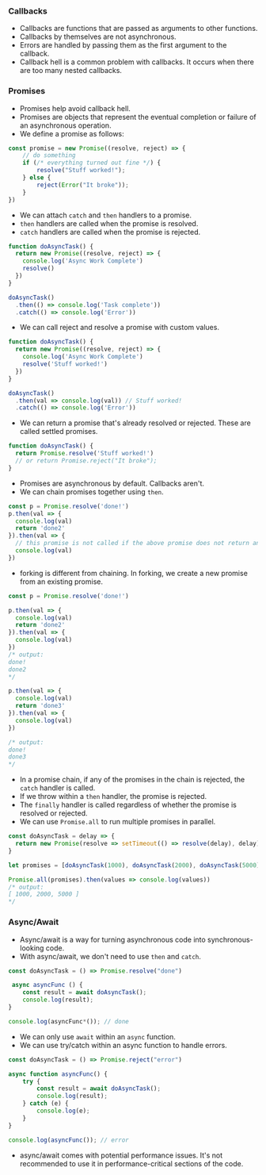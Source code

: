 ### Callbacks

- Callbacks are functions that are passed as arguments to other functions.
- Callbacks by themselves are not asynchronous.
- Errors are handled by passing them as the first argument to the callback.
- Callback hell is a common problem with callbacks. It occurs when there are too many nested callbacks.

### Promises

- Promises help avoid callback hell.
- Promises are objects that represent the eventual completion or failure of an asynchronous operation.
- We define a promise as follows:

```js
const promise = new Promise((resolve, reject) => {
    // do something
    if (/* everything turned out fine */) {
        resolve("Stuff worked!");
    } else {
        reject(Error("It broke"));
    }
})
```

- We can attach `catch` and `then` handlers to a promise.
- `then` handlers are called when the promise is resolved.
- `catch` handlers are called when the promise is rejected.

```js
function doAsyncTask() {
  return new Promise((resolve, reject) => {
    console.log('Async Work Complete')
    resolve()
  })
}

doAsyncTask()
  .then(() => console.log('Task complete'))
  .catch(() => console.log('Error'))
```

- We can call reject and resolve a promise with custom values.

```js
function doAsyncTask() {
  return new Promise((resolve, reject) => {
    console.log('Async Work Complete')
    resolve('Stuff worked!')
  })
}

doAsyncTask()
  .then(val => console.log(val)) // Stuff worked!
  .catch(() => console.log('Error'))
```

- We can return a promise that's already resolved or rejected. These are called settled promises.

```js
function doAsyncTask() {
  return Promise.resolve('Stuff worked!')
  // or return Promise.reject("It broke");
}
```

- Promises are asynchronous by default. Callbacks aren't.
- We can chain promises together using `then`.

```js
const p = Promise.resolve('done!')
p.then(val => {
  console.log(val)
  return 'done2'
}).then(val => {
  // this promise is not called if the above promise does not return anythin
  console.log(val)
})
```

- forking is different from chaining. In forking, we create a new promise from an existing promise.

```js
const p = Promise.resolve('done!')

p.then(val => {
  console.log(val)
  return 'done2'
}).then(val => {
  console.log(val)
})
/* output:
done!
done2
*/

p.then(val => {
  console.log(val)
  return 'done3'
}).then(val => {
  console.log(val)
})

/* output:
done!
done3
*/
```

- In a promise chain, if any of the promises in the chain is rejected, the `catch` handler is called.
- If we throw within a `then` handler, the promise is rejected.
- The `finally` handler is called regardless of whether the promise is resolved or rejected.
- We can use `Promise.all` to run multiple promises in parallel.

```js
const doAsyncTask = delay => {
  return new Promise(resolve => setTimeout(() => resolve(delay), delay))
}

let promises = [doAsyncTask(1000), doAsyncTask(2000), doAsyncTask(5000)]

Promise.all(promises).then(values => console.log(values))
/* output:
[ 1000, 2000, 5000 ]
*/
```

### Async/Await

- Async/await is a way for turning asynchronous code into synchronous-looking code.
- With async/await, we don't need to use `then` and `catch`.

```js
const doAsyncTask = () => Promise.resolve("done")

 async asyncFunc () {
    const result = await doAsyncTask();
    console.log(result);
}

console.log(asyncFunc*()); // done
```
- We can only use `await` within an `async` function.
- We can use try/catch within an async function to handle errors.
```js
const doAsyncTask = () => Promise.reject("error")

async function asyncFunc() {
    try {
        const result = await doAsyncTask();
        console.log(result);
    } catch (e) {
        console.log(e);
    }
}

console.log(asyncFunc()); // error
```
- async/await comes with potential performance issues. It's not recommended to use it in performance-critical sections of the code.
